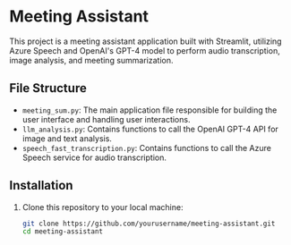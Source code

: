 # Meeting Assistant

This project is a meeting assistant application built with Streamlit, utilizing Azure Speech and OpenAI's GPT-4 model to perform audio transcription, image analysis, and meeting summarization.

## File Structure

- `meeting_sum.py`: The main application file responsible for building the user interface and handling user interactions.
- `llm_analysis.py`: Contains functions to call the OpenAI GPT-4 API for image and text analysis.
- `speech_fast_transcription.py`: Contains functions to call the Azure Speech service for audio transcription.

## Installation

1. Clone this repository to your local machine:

   ```bash
   git clone https://github.com/yourusername/meeting-assistant.git
   cd meeting-assistant
